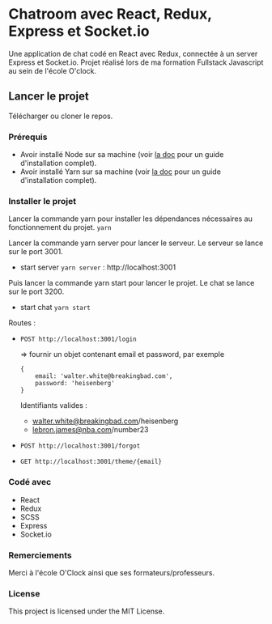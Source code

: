 # Chatroom avec React, Redux, Express et Socket.io

Une application de chat codé en React avec Redux, connectée à un server Express et Socket.io.
Projet réalisé lors de ma formation Fullstack Javascript au sein de l'école O'clock.

## Lancer le projet

Télécharger ou cloner le repos.

### Prérequis

* Avoir installé Node sur sa machine (voir [la doc](https://nodejs.org/en/docs/) pour un guide d'installation complet).
* Avoir installé Yarn sur sa machine (voir [la doc](https://yarnpkg.com/getting-started/install) pour un guide d'installation complet).

### Installer le projet

Lancer la commande yarn pour installer les dépendances nécessaires au fonctionnement du projet.
`yarn`

Lancer la commande yarn server pour lancer le serveur. Le serveur se lance sur le port 3001.
- start server `yarn server` : http://localhost:3001

Puis lancer la commande yarn start pour lancer le projet. Le chat se lance sur le port 3200.
- start chat `yarn start`

Routes :
- `POST http://localhost:3001/login`

    => fournir un objet contenant email et password, par exemple 
    ```
    {
        email: 'walter.white@breakingbad.com',
        password: 'heisenberg'
    }
    ```

   Identifiants valides :
   - walter.white@breakingbad.com/heisenberg
   - lebron.james@nba.com/number23


- `POST http://localhost:3001/forgot`
- `GET http://localhost:3001/theme/{email}`


### Codé avec

* React
* Redux
* SCSS
* Express
* Socket.io

### Remerciements

Merci à l'école O'Clock ainsi que ses formateurs/professeurs.

### License

This project is licensed under the MIT License.
